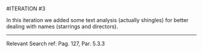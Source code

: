 #ITERATION #3

In this iteration we added some text analysis (actually shingles) for better dealing with names (starrings and directors).

-------    
Relevant Search ref: Pag. 127, Par. 5.3.3   